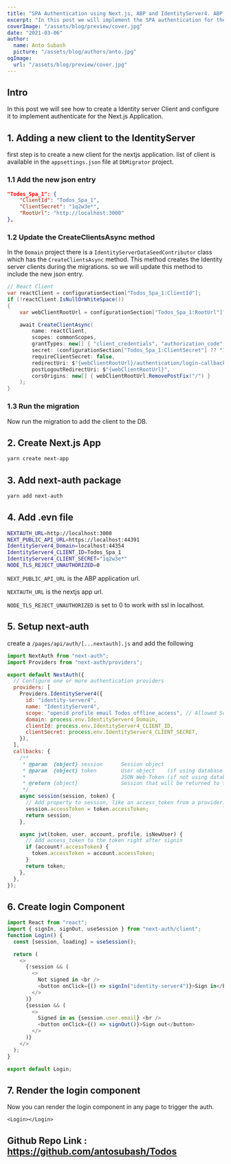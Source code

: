 ```yaml
---
title: "SPA Authentication using Next.js, ABP and IdentityServer4. ABP Part 2"
excerpt: "In this post we will implement the SPA authentication for the Nexjs.js app as the frontend and ABP with IdentityServer as Backend"
coverImage: "/assets/blog/preview/cover.jpg"
date: "2021-03-06"
author:
  name: Anto Subash
  picture: "/assets/blog/authors/anto.jpg"
ogImage:
  url: "/assets/blog/preview/cover.jpg"
---
```


## Intro

In this post we will see how to create a Identity server Client and configure it to implement authenticate for the Next.js Application.

## 1. Adding a new client to the IdentityServer

first step is to create a new client for the nextjs application. list of client is available in the `appsettings.json` file at `DbMigrator` project.

### 1.1 Add the new json entry

```json
"Todos_Spa_1": {
    "ClientId": "Todos_Spa_1",
    "ClientSecret": "1q2w3e*",
    "RootUrl": "http://localhost:3000"
},
```

### 1.2 Update the CreateClientsAsync method

In the `Domain` project there is a `IdentityServerDataSeedContributor` class which has the `CreateClientsAsync` method. This method creates the Identity server clients during the migrations. so we will update this method to include the new json entry.

```cs
// React Client
var reactClient = configurationSection["Todos_Spa_1:ClientId"];
if (!reactClient.IsNullOrWhiteSpace())
{
    var webClientRootUrl = configurationSection["Todos_Spa_1:RootUrl"]?.TrimEnd('/');

    await CreateClientAsync(
        name: reactClient,
        scopes: commonScopes,
        grantTypes: new[] { "client_credentials", "authorization_code" },
        secret: (configurationSection["Todos_Spa_1:ClientSecret"] ?? "1q2w3e*").Sha256(),
        requireClientSecret: false,
        redirectUri: $"{webClientRootUrl}/authentication/login-callback/identity-server4",
        postLogoutRedirectUri: $"{webClientRootUrl}",
        corsOrigins: new[] { webClientRootUrl.RemovePostFix("/") }
    );
}
```

### 1.3 Run the migration

Now run the migration to add the client to the DB.

## 2. Create Next.js App

```bash
yarn create next-app
```

## 3. Add next-auth package

```bash
yarn add next-auth
```

## 4. Add .evn file

```bash
NEXTAUTH_URL=http://localhost:3000
NEXT_PUBLIC_API_URL=https://localhost:44391
IdentityServer4_Domain=localhost:44354
IdentityServer4_CLIENT_ID=Todos_Spa_1
IdentityServer4_CLIENT_SECRET="1q2w3e*"
NODE_TLS_REJECT_UNAUTHORIZED=0
```

`NEXT_PUBLIC_API_URL` is the ABP application url.

`NEXTAUTH_URL` is the nextjs app url.

`NODE_TLS_REJECT_UNAUTHORIZED` is set to 0 to work with ssl in localhost.

## 5. Setup next-auth

create a `/pages/api/auth/[...nextauth].js` and add the following

```js
import NextAuth from "next-auth";
import Providers from "next-auth/providers";

export default NextAuth({
  // Configure one or more authentication providers
  providers: [
    Providers.IdentityServer4({
      id: "identity-server4",
      name: "IdentityServer4",
      scope: "openid profile email Todos offline_access", // Allowed Scopes
      domain: process.env.IdentityServer4_Domain,
      clientId: process.env.IdentityServer4_CLIENT_ID,
      clientSecret: process.env.IdentityServer4_CLIENT_SECRET,
    }),
  ],
  callbacks: {
    /**
     * @param  {object} session      Session object
     * @param  {object} token        User object    (if using database sessions)
     *                               JSON Web Token (if not using database sessions)
     * @return {object}              Session that will be returned to the client
     */
    async session(session, token) {
      // Add property to session, like an access_token from a provider.
      session.accessToken = token.accessToken;
      return session;
    },

    async jwt(token, user, account, profile, isNewUser) {
      // Add access_token to the token right after signin
      if (account?.accessToken) {
        token.accessToken = account.accessToken;
      }
      return token;
    },
  },
});
```

## 6. Create login Component

```js
import React from "react";
import { signIn, signOut, useSession } from "next-auth/client";
function Login() {
  const [session, loading] = useSession();

  return (
    <>
      {!session && (
        <>
          Not signed in <br />
          <button onClick={() => signIn("identity-server4")}>Sign in</button>
        </>
      )}
      {session && (
        <>
          Signed in as {session.user.email} <br />
          <button onClick={() => signOut()}>Sign out</button>
        </>
      )}
    </>
  );
}

export default Login;
```

## 7. Render the login component

Now you can render the login component in any page to trigger the auth.

`<Login></Login>`

## Github Repo Link : <https://github.com/antosubash/Todos>
